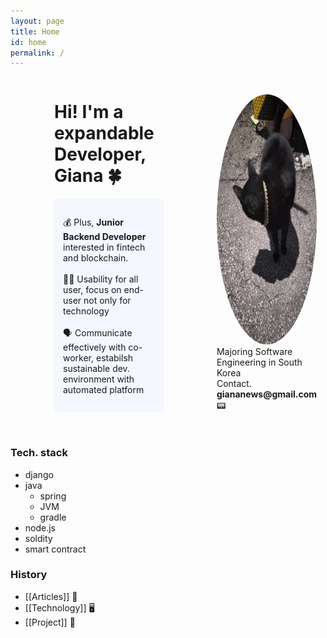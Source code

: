 ```yaml
---
layout: page
title: Home
id: home
permalink: /
---
```

<div id="main-sector">
<div  width="1500em" height="500em" style="padding:0em 5em;">
<h1>Hi! I'm a expandable Developer, Giana 🍀</h1>

<p style="padding: 2em 1em; background: #f5f7ff; border-radius: 4px;">
  💰 Plus, <span style="font-weight: bold">Junior Backend Developer</span> interested in fintech and blockchain.
  <br><br>
  👩‍🦯 Usability for all user, focus on end-user not only for technology
  <br><br>
  🗣 Communicate effectively with co-worker, estabilsh sustainable dev. environment with automated platform 
</p>
</div>

<div style="padding: 2em 1em;">
<img src="../assets/image.jpg" height="400em" weight="400em" style="border-radius:50%">
<br><span>Majoring Software Engineering in South Korea</span><br>
<span>Contact. <strong>giananews@gmail.com</strong>📟</span>
</div>
</div>

### Tech. stack
- django
- java
  - spring
  - JVM
  - gradle
- node.js
- soldity
- smart contract

### History
- [[Articles]] 📰
- [[Technology]] 🖥️
- [[Project]] 🤼

<style>
  .wrapper {
    max-width: 46em;
  }
  #main-sector{
    display:flex;
    justify-content: space-between;
  }
</style>
